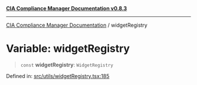 [**CIA Compliance Manager Documentation v0.8.3**](../README.md)

***

[CIA Compliance Manager Documentation](../globals.md) / widgetRegistry

# Variable: widgetRegistry

> `const` **widgetRegistry**: `WidgetRegistry`

Defined in: [src/utils/widgetRegistry.tsx:185](https://github.com/Hack23/cia-compliance-manager/blob/368d5a1330a94df78d48c65d28962bd0f7cab363/src/utils/widgetRegistry.tsx#L185)
